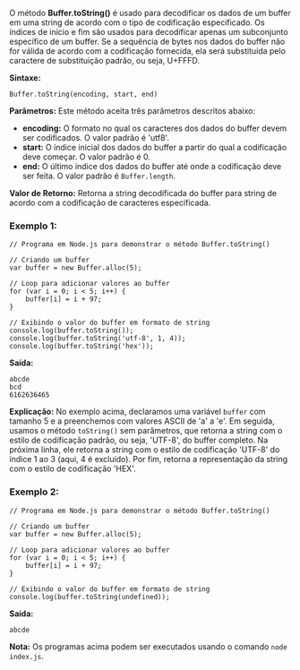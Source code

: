 O método **Buffer.toString()** é usado para decodificar os dados de um buffer em uma string de acordo com o tipo de codificação especificado. Os índices de início e fim são usados para decodificar apenas um subconjunto específico de um buffer. Se a sequência de bytes nos dados do buffer não for válida de acordo com a codificação fornecida, ela será substituída pelo caractere de substituição padrão, ou seja, U+FFFD.

**Sintaxe:**

```
Buffer.toString(encoding, start, end)
```

**Parâmetros:** Este método aceita três parâmetros descritos abaixo:

- **encoding:** O formato no qual os caracteres dos dados do buffer devem ser codificados. O valor padrão é 'utf8'.
- **start:** O índice inicial dos dados do buffer a partir do qual a codificação deve começar. O valor padrão é 0.
- **end:** O último índice dos dados do buffer até onde a codificação deve ser feita. O valor padrão é `Buffer.length`.

**Valor de Retorno:** Retorna a string decodificada do buffer para string de acordo com a codificação de caracteres especificada.

### Exemplo 1:

```
// Programa em Node.js para demonstrar o método Buffer.toString()

// Criando um buffer
var buffer = new Buffer.alloc(5);

// Loop para adicionar valores ao buffer
for (var i = 0; i < 5; i++) {
    buffer[i] = i + 97;
}

// Exibindo o valor do buffer em formato de string
console.log(buffer.toString());
console.log(buffer.toString('utf-8', 1, 4));
console.log(buffer.toString('hex'));
```

**Saída:**

```
abcde
bcd
6162636465
```

**Explicação:** No exemplo acima, declaramos uma variável `buffer` com tamanho 5 e a preenchemos com valores ASCII de 'a' a 'e'. Em seguida, usamos o método `toString()` sem parâmetros, que retorna a string com o estilo de codificação padrão, ou seja, 'UTF-8', do buffer completo. Na próxima linha, ele retorna a string com o estilo de codificação 'UTF-8' do índice 1 ao 3 (aqui, 4 é excluído). Por fim, retorna a representação da string com o estilo de codificação 'HEX'.

### Exemplo 2:

```
// Programa em Node.js para demonstrar o método Buffer.toString()

// Criando um buffer
var buffer = new Buffer.alloc(5);

// Loop para adicionar valores ao buffer
for (var i = 0; i < 5; i++) {
    buffer[i] = i + 97;
}

// Exibindo o valor do buffer em formato de string
console.log(buffer.toString(undefined));
```

**Saída:**

```
abcde
```

**Nota:** Os programas acima podem ser executados usando o comando `node index.js`.


